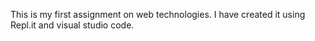 This is my first assignment on web technologies. I have created it using Repl.it and visual studio code. 